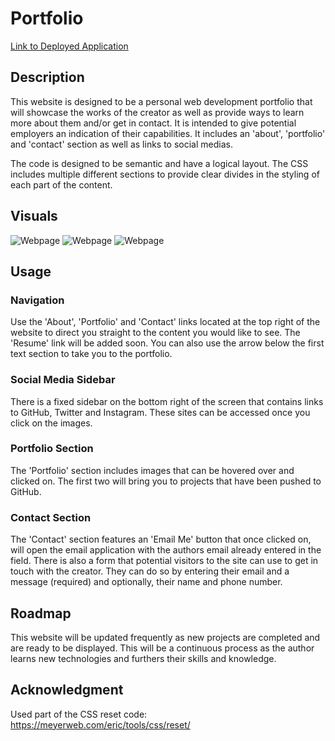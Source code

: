 # Portfolio

[Link to Deployed Application](https://505laura.github.io/portfolio)

## Description
This website is designed to be a personal web development portfolio that will showcase the works of the creator as well as provide ways to learn more about them and/or get in contact. It is intended to give potential employers an indication of their capabilities. It includes an 'about', 'portfolio' and 'contact' section as well as links to social medias.

The code is designed to be semantic and have a logical layout. The CSS includes multiple different sections to provide clear divides in the styling of each part of the content. 

## Visuals
![Webpage](https://raw.githubusercontent.com/505laura/portfolio/main/assets/images/505laura.github.io_module-2-challenge_%20(1).png)
![Webpage](https://raw.githubusercontent.com/505laura/portfolio/main/assets/images/505laura.github.io_module-2-challenge_%20(2).png)
![Webpage](https://raw.githubusercontent.com/505laura/portfolio/main/assets/images/505laura.github.io_module-2-challenge_%20(3).png)

## Usage
### Navigation
Use the 'About', 'Portfolio' and 'Contact' links located at the top right of the website to direct you straight to the content you would like to see. The 'Resume' link will be added soon.
You can also use the arrow below the first text section to take you to the portfolio.

### Social Media Sidebar
There is a fixed sidebar on the bottom right of the screen that contains links to GitHub, Twitter and Instagram. These sites can be accessed once you click on the images.

### Portfolio Section
The 'Portfolio' section includes images that can be hovered over and clicked on. The first two will bring you to projects that have been pushed to GitHub.

### Contact Section
The 'Contact' section features an 'Email Me' button that once clicked on, will open the email application with the authors email already entered in the field. 
There is also a form that potential visitors to the site can use to get in touch with the creator. They can do so by entering their email and a message (required) and optionally, their name and phone number.

## Roadmap
This website will be updated frequently as new projects are completed and are ready to be displayed. This will be a continuous process as the author learns new technologies and furthers their skills and knowledge.

## Acknowledgment
Used part of the CSS reset code: https://meyerweb.com/eric/tools/css/reset/
